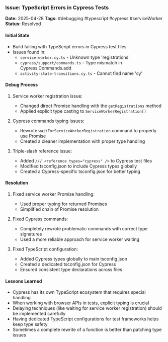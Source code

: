 ### Issue: TypeScript Errors in Cypress Tests
**Date:** 2025-04-28
**Tags:** #debugging #typescript #cypress #serviceWorker
**Status:** Resolved

#### Initial State
- Build failing with TypeScript errors in Cypress test files
- Issues found in:
  - `service-worker.cy.ts` - Unknown type 'registrations'
  - `cypress/support/commands.ts` - Type mismatch in Cypress.Commands.add
  - `activity-state-transitions.cy.ts` - Cannot find name 'cy'

#### Debug Process
1. Service worker registration issue:
   - Changed direct Promise handling with the `getRegistrations` method
   - Applied explicit type casting to `ServiceWorkerRegistration[]` 
   
2. Cypress commands typing issues:
   - Rewrote `waitForServiceWorkerRegistration` command to properly use Promise<void>
   - Created a cleaner implementation with proper type handling
   
3. Triple-slash reference issue:
   - Added `/// <reference types="cypress" />` to Cypress test files
   - Modified tsconfig.json to include Cypress types globally
   - Created a Cypress-specific tsconfig.json for better typing

#### Resolution
1. Fixed service worker Promise handling:
   - Used proper typing for returned Promises
   - Simplified chain of Promise resolution

2. Fixed Cypress commands:
   - Completely rewrote problematic commands with correct type signatures 
   - Used a more reliable approach for service worker waiting

3. Fixed TypeScript configuration:
   - Added Cypress types globally to main tsconfig.json
   - Created a dedicated tsconfig.json for Cypress
   - Ensured consistent type declarations across files

#### Lessons Learned
- Cypress has its own TypeScript ecosystem that requires special handling
- When working with browser APIs in tests, explicit typing is crucial
- Delaying techniques (like waiting for service worker registration) should be implemented carefully
- Having dedicated TypeScript configurations for test frameworks helps keep type safety
- Sometimes a complete rewrite of a function is better than patching type issues
